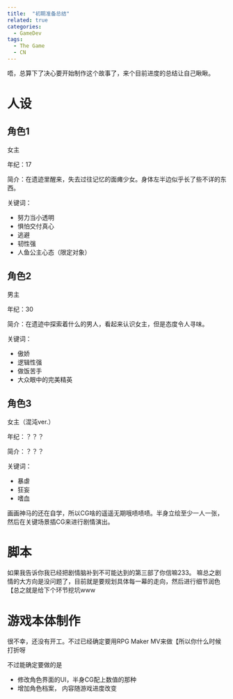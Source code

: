 ```yaml
---
title:  "初期准备总结"
related: true
categories: 
  - GameDev
tags: 
  - The Game
  - CN
---
```

唔，总算下了决心要开始制作这个故事了，来个目前进度的总结让自己瞅瞅。

# 人设
## 角色1
女主

年纪：17

简介：在遗迹里醒来，失去过往记忆的面瘫少女。身体左半边似乎长了些不详的东西。

关键词：
- 努力当小透明
- 惧怕交付真心
- 逃避
- 韧性强
- 人鱼公主心态（限定对象）

## 角色2
男主

年纪：30

简介：在遗迹中探索着什么的男人，看起来认识女主，但是态度令人寻味。

关键词：
- 傲娇
- 逻辑性强
- 做饭苦手
- 大众眼中的完美精英

## 角色3
女主（混沌ver.）

年纪：？？？

简介：？？？

关键词：
- 暴虐
- 狂妄
- 嗜血

画画神马的还在自学，所以CG啥的遥遥无期哦啧啧啧。半身立绘至少一人一张，然后在关键场景插CG来进行剧情演出。

# 脚本
如果我告诉你我已经把剧情脑补到不可能达到的第三部了你信嘛233。
嘛总之剧情的大方向是没问题了，目前就是要规划具体每一幕的走向，然后进行细节润色【总之就是给下个环节挖坑www

# 游戏本体制作
很不幸，还没有开工。不过已经确定要用RPG Maker MV来做【所以你什么时候打折呀

不过能确定要做的是
- 修改角色界面的UI，半身CG配上数值的那种
- 增加角色档案， 内容随游戏进度改变